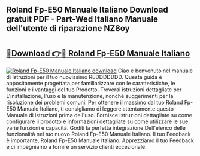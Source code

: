 ## Roland Fp-E50 Manuale Italiano Download gratuit PDF - Part-Wed Italiano Manuale dell'utente di riparazione NZ8oy

# <h2><a href="http://df98qv.blite.top/?on=Roland+Fp-E50+Manuale+Italiano">🔗Download 👉🔴 Roland Fp-E50 Manuale Italiano</a></h2>

[![Roland Fp-E50 Manuale Italiano download](https://i.imgur.com/lujVjoI.png)](http://df98qv.blite.top/?on=Roland+Fp-E50+Manuale+Italiano)
Ciao e benvenuto nel manuale di Istruzioni per il tuo nuovissimo REDDDDDDD. Questa guida è appositamente progettata per familiarizzare con le caratteristiche, le funzioni e i vantaggi del tuo Prodotto. Troverai istruzioni dettagliate per L'installazione, l'uso e la manutenzione, nonché suggerimenti per la risoluzione dei problemi comuni. Per ottenere il massimo dal tuo Roland Fp-E50 Manuale Italiano, ti consigliamo di leggere attentamente questo Manuale di istruzioni prima dell'uso. Fornisce istruzioni dettagliate su come configurare il prodotto e informazioni dettagliate su come utilizzare le sue varie funzioni e capacità. Goditi la perfetta integrazione Dell'elenco delle funzionalità nel tuo nuovo Roland Fp-E50 Manuale Italiano. Il tuo Feedback è importante, Roland Fp-E50 Manuale Italiano. Apprezziamo il tuo Feedback e ci impegniamo a fornire un servizio clienti eccezionale.

